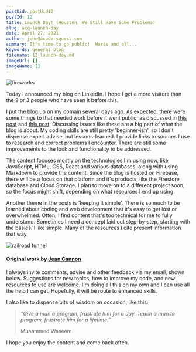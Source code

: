 ```yaml
---
postUid: postUid12
postId: 12
title: Launch Day! (Houston, We Still Have Some Problems)
slug: acq-launch-day
date: April 27, 2021
author: john@acodersquest.com
summary: It's time to go public!  Warts and all...
keywords: general blog
filename: 12_launch-day.md
imageUrl: []
imageName: []
---
```


![fireworks]()

Today I announced my blog on LinkedIn. I hope I get a more visitors than the 2 or 3 people who have seen it before this.

I put the blog up on my domain several days ago. As expected, there were some things to that needed work before it went public, as discussed in [this post](https://acodersquest.com/post/acq-time-waster-setting-opacity) and [this post](https://acodersquest.com/post/acq-time-waster-setting-opacity). Discussing issues like these are a big part of what the blog is about. My coding skills are still pretty 'beginner-ish', so I don't dispense expert advise, but lessons-learned. I provide links to sources I use to research and correct problems I encounter. There are still some improvements to the look and functionality to be addressed.

The content focuses mostly on the technologies I'm using now, like JavaScript, HTML, CSS, React and various databases, along with using Markdown to provide the content. Since the blog is hosted on Firebase, there will be a focus on that platform and it's products, like the Firestore database and Cloud Storage. I plan to move on to a different project soon, so the focus might shift, depending on what resources I end up using.

Another theme in the posts is 'keeping it simple'. There is so much to be learned about coding and web development that it's easy to get lost or overwhelmed. Often, I find content that's too technical for me to fully understand. Sometimes I need a concept laid out step-by-step, starting with the basics. I like simple. Many of the resources I cite present information that way.

![railroad tunnel]()

#### Original work by [Jean Cannon](https://www.jeancannon.com/)

I always invite comments, advise and other feedback via my email, shown below. Suggestions for new topics, how to improve my code, and new resources to use are welcome. I'm doing all this on my own and I can use all the help I can get. Hopefully, it will be route to enhanced skills.

I also like to dispense bits of wisdom on occasion, like this:

> _"Give a man a program, frustrate him for a day. Teach a man to program, frustrate him for a lifetime."_
>
> Muhammed Waseem

I hope you enjoy the content and come back often.
